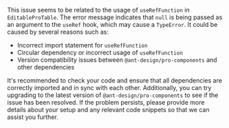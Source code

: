 This issue seems to be related to the usage of `useRefFunction` in `EditableProTable`. The error message indicates that `null` is being passed as an argument to the `useRef` hook, which may cause a `TypeError`.
It could be caused by several reasons such as:

- Incorrect import statement for `useRefFunction`
- Circular dependency or incorrect usage of `useRefFunction`
- Version compatibility issues between `@ant-design/pro-components` and other dependencies

It's recommended to check your code and ensure that all dependencies are correctly imported and in sync with each other. Additionally, you can try upgrading to the latest version of `@ant-design/pro-components` to see if the issue has been resolved. If the problem persists, please provide more details about your setup and any relevant code snippets so that we can assist you further.
